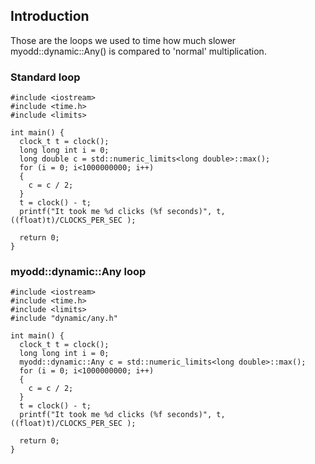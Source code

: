 ## Introduction

Those are the loops we used to time how much slower myodd::dynamic::Any() is compared to 'normal' multiplication.

### Standard loop

    #include <iostream>
    #include <time.h>
    #include <limits>
    
    int main() {
      clock_t t = clock();
      long long int i = 0;
      long double c = std::numeric_limits<long double>::max();
      for (i = 0; i<1000000000; i++)
      {
      	c = c / 2;
      }
      t = clock() - t;
      printf("It took me %d clicks (%f seconds)", t, ((float)t)/CLOCKS_PER_SEC );
    
      return 0;
    }

### myodd::dynamic::Any loop

    #include <iostream>
    #include <time.h>
    #include <limits>
    #include "dynamic/any.h"
    
    int main() {
      clock_t t = clock();
      long long int i = 0;
      myodd::dynamic::Any c = std::numeric_limits<long double>::max();
      for (i = 0; i<1000000000; i++)
      {
      	c = c / 2;
      }
      t = clock() - t;
      printf("It took me %d clicks (%f seconds)", t, ((float)t)/CLOCKS_PER_SEC );
    
      return 0;
    }
